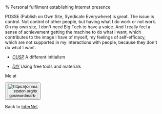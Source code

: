 % Personal fulfilment establishing Internet presence

POSSE (Publish on Own Site, Syndicate Everywhere) is great. The issue is control. Not control of other people, but having what I do work or not work. On my own site, I don't need Big Tech to have a voice. And I really feel a sense of achievement getting the machine to do what I want, which contributes to the image I have of myself, my feelings of self-efficacy, which are not supported in my interactions with people, because they don't do what I want.



* [_CUSP_](CUSP.html) A different initialism

* [_DIY_](DIY.html) Using free tools and materials

Me at
<form action='https://mastodon.sdf.org/@drbean'>
<button type='submit' class='btn'>
<img src='./mastodon.svg'
alt='https://joinmastodon.org/logos/wordmark-black-text.svg'
style='width:100px;height:50px'/>
</button></form>

Back to [InterNet](InterNet.html)
